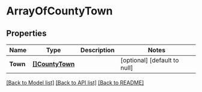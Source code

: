 # ArrayOfCountyTown

## Properties
Name | Type | Description | Notes
------------ | ------------- | ------------- | -------------
**Town** | [**[]CountyTown**](CountyTown.md) |  | [optional] [default to null]

[[Back to Model list]](../README.md#documentation-for-models) [[Back to API list]](../README.md#documentation-for-api-endpoints) [[Back to README]](../README.md)

